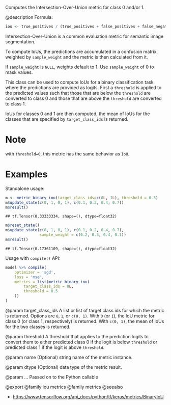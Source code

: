 Computes the Intersection-Over-Union metric for class 0 and/or 1.

@description
Formula:


```r
iou <- true_positives / (true_positives + false_positives + false_negatives)
```
Intersection-Over-Union is a common evaluation metric for semantic image
segmentation.

To compute IoUs, the predictions are accumulated in a confusion matrix,
weighted by `sample_weight` and the metric is then calculated from it.

If `sample_weight` is `NULL`, weights default to 1.
Use `sample_weight` of 0 to mask values.

This class can be used to compute IoUs for a binary classification task
where the predictions are provided as logits. First a `threshold` is applied
to the predicted values such that those that are below the `threshold` are
converted to class 0 and those that are above the `threshold` are converted
to class 1.

IoUs for classes 0 and 1 are then computed, the mean of IoUs for the classes
that are specified by `target_class_ids` is returned.

# Note
with `threshold=0`, this metric has the same behavior as `IoU`.

# Examples
Standalone usage:


```r
m <- metric_binary_iou(target_class_ids=c(0L, 1L), threshold = 0.3)
m$update_state(c(0, 1, 0, 1), c(0.1, 0.2, 0.4, 0.7))
m$result()
```

```
## tf.Tensor(0.33333334, shape=(), dtype=float32)
```


```r
m$reset_state()
m$update_state(c(0, 1, 0, 1), c(0.1, 0.2, 0.4, 0.7),
               sample_weight = c(0.2, 0.3, 0.4, 0.1))
m$result()
```

```
## tf.Tensor(0.17361109, shape=(), dtype=float32)
```

Usage with `compile()` API:


```r
model %>% compile(
    optimizer = 'sgd',
    loss = 'mse',
    metrics = list(metric_binary_iou(
        target_class_ids = 0L,
        threshold = 0.5
    ))
)
```

@param target_class_ids
A list or list of target class ids for which the
metric is returned. Options are `0`, `1`, or `c(0, 1)`. With
`0` (or `1`), the IoU metric for class 0 (or class 1,
respectively) is returned. With `c(0, 1)`, the mean of IoUs for the
two classes is returned.

@param threshold
A threshold that applies to the prediction logits to convert
them to either predicted class 0 if the logit is below `threshold`
or predicted class 1 if the logit is above `threshold`.

@param name
(Optional) string name of the metric instance.

@param dtype
(Optional) data type of the metric result.

@param ...
Passed on to the Python callable

@export
@family iou metrics
@family metrics
@seealso
+ <https://www.tensorflow.org/api_docs/python/tf/keras/metrics/BinaryIoU>

